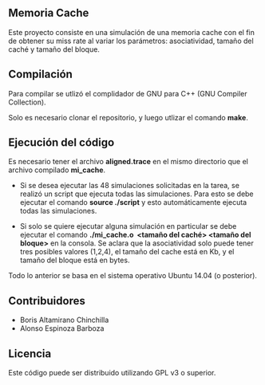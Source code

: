 ## Memoria Cache

Este proyecto consiste en una simulación de una memoria cache con el fin de obtener su miss rate al variar los parámetros: asociatividad, tamaño del caché y tamaño del bloque.

## Compilación

Para compilar se utlizó el complidador de GNU para C++ (GNU Compiler Collection).

Solo es necesario clonar el repositorio, y luego utlizar el comando **make**.

## Ejecución del código
Es necesario tener el archivo **aligned.trace** en el mismo directorio que el archivo compilado **mi_cache**.

- Si se desea ejecutar las 48 simulaciones solicitadas en la tarea, se realizó un script que ejecuta todas las simulaciones. Para esto se debe ejecutar el comando **source ./script** y esto automáticamente ejecuta todas las simulaciones.

- Si solo se quiere ejecutar alguna simulación en particular se debe ejecutar el comando **./mi_cache.o <asociatividad> <tamaño del caché> <tamaño del bloque>** en la consola. Se aclara que la asociatividad solo puede tener tres posibles valores (1,2,4), el tamaño del cache está en Kb, y el tamaño del bloque está en bytes.

Todo lo anterior se basa en el sistema operativo Ubuntu 14.04 (o posterior).

## Contribuidores
- Boris Altamirano Chinchilla
- Alonso Espinoza Barboza

## Licencia

Este código puede ser distribuido utilizando GPL v3 o superior.

